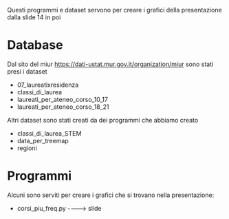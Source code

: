 Questi programmi e dataset servono per creare i grafici della presentazione dalla slide 14 in poi
# Database
Dal sito del miur https://dati-ustat.mur.gov.it/organization/miur sono stati presi i dataset

- 07_laureatixresidenza
- classi_di_laurea
- laureati_per_ateneo_corso_10_17
- laureati_per_ateneo_corso_18_21

Altri dataset sono stati creati da dei programmi che abbiamo creato
- classi_di_laurea_STEM
- data_per_treemap
- regioni

# Programmi
Alcuni sono serviti per creare i grafici che si trovano nella presentazione:
- corsi_piu_freq.py ----> slide 
